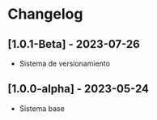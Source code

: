 # Changelog

## [1.0.1-Beta] - 2023-07-26
- Sistema de versionamiento
## [1.0.0-alpha] - 2023-05-24
- Sistema base

